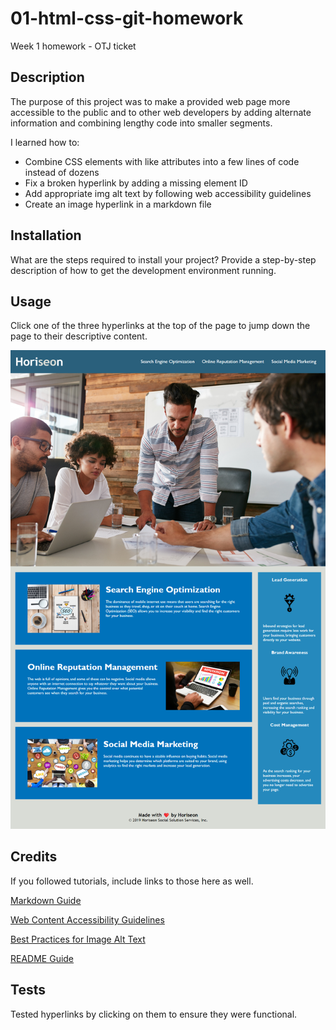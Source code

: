 # 01-html-css-git-homework
Week 1 homework - OTJ ticket

## Description

The purpose of this project was to make a provided web page more accessible to the public and to other web developers by adding alternate information and combining lengthy code into smaller segments.

I learned how to:

<ul>
    <li>Combine CSS elements with like attributes into a few lines of code instead of dozens</li>
    <li>Fix a broken hyperlink by adding a missing element ID</li>
    <li>Add appropriate img alt text by following web accessibility guidelines</li>
    <li>Create an image hyperlink in a markdown file</li>
</ul>

## Installation

What are the steps required to install your project? Provide a step-by-step description of how to get the development environment running.

## Usage

Click one of the three hyperlinks at the top of the page to jump down the page to their descriptive content.

![Horiseon Webpage Screenshot](assets\images\Horiseon.jpg)

## Credits

If you followed tutorials, include links to those here as well.

[Markdown Guide](https://www.markdownguide.org/basic-syntax/#images-1)

[Web Content Accessibility Guidelines](https://www.w3.org/WAI/standards-guidelines/wcag/)

[Best Practices for Image Alt Text](https://help.siteimprove.com/support/solutions/articles/80000863904-accessibility-image-alt-text-best-practices)

[README Guide](https://coding-boot-camp.github.io/full-stack/github/professional-readme-guide)

## Tests

Tested hyperlinks by clicking on them to ensure they were functional.